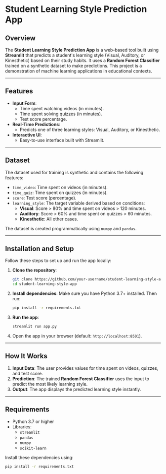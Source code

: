 # Student Learning Style Prediction App

## Overview
The **Student Learning Style Prediction App** is a web-based tool built using **Streamlit** that predicts a student's learning style (Visual, Auditory, or Kinesthetic) based on their study habits. It uses a **Random Forest Classifier** trained on a synthetic dataset to make predictions. This project is a demonstration of machine learning applications in educational contexts.

---

## Features
- **Input Form**:
  - Time spent watching videos (in minutes).
  - Time spent solving quizzes (in minutes).
  - Test score percentage.
- **Real-Time Predictions**:
  - Predicts one of three learning styles: Visual, Auditory, or Kinesthetic.
- **Interactive UI**:
  - Easy-to-use interface built with Streamlit.

---

## Dataset
The dataset used for training is synthetic and contains the following features:
- `time_video`: Time spent on videos (in minutes).
- `time_quiz`: Time spent on quizzes (in minutes).
- `score`: Test score (percentage).
- `learning_style`: The target variable derived based on conditions:
  - **Visual**: Score > 80% and time spent on videos > 120 minutes.
  - **Auditory**: Score > 60% and time spent on quizzes > 60 minutes.
  - **Kinesthetic**: All other cases.

The dataset is created programmatically using `numpy` and `pandas`.

---

## Installation and Setup
Follow these steps to set up and run the app locally:

1. **Clone the repository**:
    ```bash
    git clone https://github.com/your-username/student-learning-style-app.git
    cd student-learning-style-app
    ```

2. **Install dependencies**:
    Make sure you have Python 3.7+ installed. Then run:
    ```bash
    pip install -r requirements.txt
    ```

3. **Run the app**:
    ```bash
    streamlit run app.py
    ```

4. Open the app in your browser (default: `http://localhost:8501`).

---

## How It Works
1. **Input Data**: The user provides values for time spent on videos, quizzes, and test score.
2. **Prediction**: The trained **Random Forest Classifier** uses the input to predict the most likely learning style.
3. **Output**: The app displays the predicted learning style instantly.

---

## Requirements
- Python 3.7 or higher
- Libraries:
  - `streamlit`
  - `pandas`
  - `numpy`
  - `scikit-learn`

Install these dependencies using:
```bash
pip install -r requirements.txt
